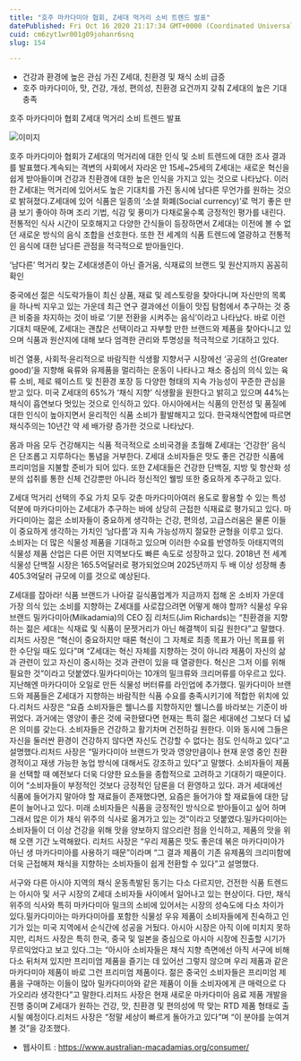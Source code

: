```yaml
---
title: "호주 마카다미아 협회, Z세대 먹거리 소비 트렌드 발표"
datePublished: Fri Oct 16 2020 21:17:34 GMT+0000 (Coordinated Universal Time)
cuid: cm6zyt1wr001g09johanr6snq
slug: 154

---
```



- 건강과 환경에 높은 관심 가진 Z세대, 친환경 및 채식 소비 급증
- 호주 마카다미아, 맛, 건강, 개성, 편의성, 친환경 요건까지 갖춰 Z세대의 높은 기대 충족

호주 마카다미아 협회 Z세대 먹거리 소비 트렌드 발표

![이미지](https://cdn.hashnode.com/res/hashnode/image/upload/v1739247081218/db3e0388-e9f5-46e9-b44c-23386a3bfa07.jpeg)

호주 마카다미아 협회가 Z세대의 먹거리에 대한 인식 및 소비 트렌드에 대한 조사 결과를 발표했다.계속되는 격변의 사회에서 자라온 만 15세~25세의 Z세대는 새로운 혁신을 쉽게 받아들이며 건강과 친환경에 대한 높은 인식을 가지고 있는 것으로 나타났다. 이러한 Z세대는 먹거리에 있어서도 높은 기대치를 가진 동시에 남다른 무언가를 원하는 것으로 밝혀졌다.Z세대에 있어 식품은 일종의 ‘소셜 화폐(Social currency)’로 먹기 좋은 만큼 보기 좋아야 하며 조리 기법, 식감 및 풍미가 다채로울수록 긍정적인 평가를 내린다. 전통적인 식사 시간이 모호해지고 다양한 간식들이 등장하면서 Z세대는 이전에 볼 수 없던 새로운 방식의 음식 조합을 선호한다. 또한 전 세계의 식품 트렌드에 열광하고 전통적인 음식에 대한 남다른 관점을 적극적으로 받아들인다.

‘남다른’ 먹거리 찾는 Z세대생존이 아닌 즐거움, 식재료의 브랜드 및 원산지까지 꼼꼼히 확인

중국에선 젊은 식도락가들이 최신 상품, 재료 및 레스토랑을 찾아다니며 자신만의 목록을 하나씩 지우고 있는 가운데 최근 연구 결과에선 이들이 맛집 탐험에서 추구하는 것 중 큰 비중을 차지하는 것이 바로 ‘기분 전환을 시켜주는 음식’이라고 나타났다. 바로 이런 기대치 때문에, Z세대는 괜찮은 선택이라고 자부할 만한 브랜드와 제품을 찾아다니고 있으며 식품과 원산지에 대해 보다 엄격한 관리와 투명성을 적극적으로 기대하고 있다.

비건 열풍, 사회적·윤리적으로 바람직한 식생활 지향서구 시장에선 ‘공공의 선(Greater good)’을 지향해 육류와 유제품을 멀리하는 운동이 나타나고 채소 중심의 의식 있는 육류 소비, 제로 웨이스트 및 친환경 포장 등 다양한 형태의 지속 가능성이 꾸준한 관심을 받고 있다. 미국 Z세대의 65%가 ‘채식 지향’ 식생활을 원한다고 밝히고 있으며 44%는 채식이 흡연보다 멋있는 것으로 인식하고 있다. 아시아에서는 식품의 안전성 및 품질에 대한 인식이 높아지면서 윤리적인 식품 소비가 활발해지고 있다. 한국채식연합에 따르면 채식주의는 10년간 약 세 배가량 증가한 것으로 나타났다.

몸과 마음 모두 건강해지는 식품 적극적으로 소비국경을 초월해 Z세대는 ‘건강한’ 음식은 단조롭고 지루하다는 통념을 거부한다. Z세대 소비자들은 맛도 좋은 건강한 식품에 프리미엄을 지불할 준비가 되어 있다. 또한 Z세대들은 건강한 단백질, 지방 및 항산화 성분의 섭취를 통한 신체 건강뿐만 아니라 정신적인 웰빙 또한 중요하게 추구하고 있다.

Z세대 먹거리 선택의 주요 가치 모두 갖춘 마카다미아여러 용도로 활용할 수 있는 특성 덕분에 마카다미아는 Z세대가 추구하는 바에 상당히 근접한 식재료로 평가되고 있다. 마카다미아는 젊은 소비자들이 중요하게 생각하는 건강, 편의성, 고급스러움은 물론 이들이 중요하게 생각하는 가치인 ‘남다름’과 지속 가능성까지 절묘한 균형을 이루고 있다. 소비자는 더 많은 식물성 제품을 기대하고 있으며 이러한 수요를 반영하듯 아태지역의 식물성 제품 산업은 다른 어떤 지역보다도 빠른 속도로 성장하고 있다. 2018년 전 세계 식물성 단백질 시장은 165.5억달러로 평가되었으며 2025년까지 두 배 이상 성장해 총 405.3억달러 규모에 이를 것으로 예상된다.

Z세대를 잡아라! 식품 브랜드가 나아갈 길식품업계가 지금까지 접해 온 소비자 가운데 가장 의식 있는 소비를 지향하는 Z세대를 사로잡으려면 어떻게 해야 할까? 식물성 우유 브랜드 밀카다미아(Milkadamia)의 CEO 짐 리처드(Jim Richards)는 “친환경을 지향하는 젊은 세대는 식재료 및 식품이 문젯거리가 아닌 해결책이 되길 원한다”고 말했다.리처드 사장은 “혁신이 중요하지만 때론 혁신이 그 자체로 최종 목표가 아닌 목표를 위한 수단일 때도 있다”며 “Z세대는 혁신 자체를 지향하는 것이 아니라 제품이 자신의 삶과 관련이 있고 자신이 중시하는 것과 관련이 있을 때 열광한다. 혁신은 그저 이를 위해 필요한 것”이라고 덧붙였다.밀카다미아는 10개의 밀크류와 크리머류를 아우르고 있다. 지난해엔 마카다미아 오일로 만든 식물성 버터류를 라인업에 추가했다. 밀카다미아 브랜드와 제품들은 Z세대가 지향하는 바람직한 식품 수요를 충족시키기에 적합한 위치에 있다.리처드 사장은 “요즘 소비자들은 웰니스를 지향하지만 웰니스를 바라보는 기준이 바뀌었다. 과거에는 영양이 좋은 것에 국한됐다면 현재는 특히 젊은 세대에선 그보다 더 넓은 의미를 갖는다. 소비자들은 건강하고 활기차며 건전하길 원한다. 이와 동시에 그들은 자신을 둘러싼 환경이 건강하지 않다면 자신도 건강할 수 없다는 점도 인식하고 있다”고 설명했다.리처드 사장은 “밀카다미아 브랜드가 맛과 영양만큼이나 현재 운영 중인 친환경적이고 재생 가능한 농업 방식에 대해서도 강조하고 있다”고 말했다. 소비자들이 제품을 선택할 때 예전보다 더욱 다양한 요소들을 종합적으로 고려하고 기대하기 때문이다.이어 “소비자들이 부정적인 것보다 긍정적인 담론을 더 환영하고 있다. 과거 세대에선 식품에 들어가지 말아야 할 재료들이 존재했다면, 요즘은 들어가야 할 재료들에 대한 담론이 늘어나고 있다. 미래 소비자들은 식품을 긍정적인 방식으로 받아들이고 싶어 하며 그래서 많은 이가 채식 위주의 식사로 옮겨가고 있는 것”이라고 덧붙였다.밀카다미아는 소비자들이 더 이상 건강을 위해 맛을 양보하지 않으리란 점을 인식하고, 제품의 맛을 위해 오랜 기간 노력해왔다. 리처드 사장은 “우리 제품은 맛도 좋은데 볶은 마카다미아가 아닌 생 마카다미아를 사용하기 때문”이라며 “그 결과 제품이 기존 유제품의 크리미함에 더욱 근접해져 채식을 지향하는 소비자들이 쉽게 전환할 수 있다”고 설명했다.

서구와 다른 아시아 지역의 채식 운동촉발된 동기는 다소 다르지만, 건전한 식품 트렌드는 아시아 및 서구 시장의 Z세대 소비자들 사이에서 일어나고 있는 현상이다. 다만, 채식 위주의 식사와 특히 마카다미아 밀크의 소비에 있어서는 시장의 성숙도에 다소 차이가 있다.밀카다미아는 마카다미아를 포함한 식물성 우유 제품이 소비자들에게 친숙하고 인기가 있는 미국 지역에서 순식간에 성공을 거뒀다. 아시아 시장은 아직 이에 미치지 못하지만, 리처드 사장은 특히 한국, 중국 및 일본을 중심으로 아시아 시장에 진출할 시기가 무르익었다고 보고 있다.그는 “아시아 소비자들은 채식 지향 측면에선 아직 서구에 비해 다소 뒤처져 있지만 프리미엄 제품을 즐기는 데 있어선 그렇지 않으며 우리 제품과 같은 마카다미아 제품이 바로 그런 프리미엄 제품이다. 젊은 중국인 소비자들은 프리미엄 제품을 구매하는 이들이 많아 밀카다미아와 같은 제품이 이들 소비자에게 큰 매력으로 다가오리라 생각한다”고 말한다.리처드 사장은 현재 새로운 마카다미아 음료 제품 개발을 진행 중이며 Z세대가 원하는 건강, 맛, 친환경 및 편의성에 딱 맞는 RTD 제품 형태로 출시될 예정이다.리처드 사장은 “정말 세상이 빠르게 돌아가고 있다”며 “이 분야를 눈여겨볼 것”을 강조했다.

- 웹사이트 : https://www.australian-macadamias.org/consumer/